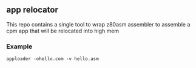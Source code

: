 ## app relocator

This repo contains a single tool to wrap z80asm assembler to assemble a cpm app that will be relocated into high mem

### Example

`apploader -ohello.com -v hello.asm`


